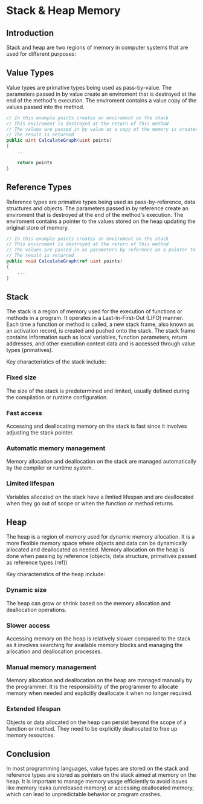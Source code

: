 # Stack & Heap Memory

## Introduction

Stack and heap are two regions of memory in computer systems that are used for different purposes:

## Value Types

Value types are primative types being used as pass-by-value. The parameters passed in by value create an enviroment that is destroyed at the end of the method's execution. The enviroment contains a value copy of the values passed into the method.

```cs
// In this example points creates an enviroment on the stack
// This enviroment is destroyed at the return of this method
// The values are passed in by value as a copy of the memory is created on the stack
// The result is returned
public uint CalculateGraph(uint points)
{
    ...

    return points
}
```

## Reference Types

Reference types are primative types being used as pass-by-reference, data structures and objects. The parameters passed in by reference create an enviroment that is destroyed at the end of the method's execution. The enviroment contains a pointer to the values stored on the heap updating the original store of memory.

```cs
// In this example points creates an enviroment on the stack
// This enviroment is destroyed at the return of this method
// The values are passed in as parameters by reference as a pointer to  the memory on the heap is created
// The result is returned
public void CalculateGraph(ref uint points)
{
    ...
}
```

## Stack

The stack is a region of memory used for the execution of functions or methods in a program. It operates in a Last-In-First-Out (LIFO) manner. Each time a function or method is called, a new stack frame, also known as an activation record, is created and pushed onto the stack. The stack frame contains information such as local variables, function parameters, return addresses, and other execution context data and is accessed through value types (primatives).

Key characteristics of the stack include:

### Fixed size

The size of the stack is predetermined and limited, usually defined during the compilation or runtime configuration.

### Fast access

Accessing and deallocating memory on the stack is fast since it involves adjusting the stack pointer.

### Automatic memory management

Memory allocation and deallocation on the stack are managed automatically by the compiler or runtime system.

### Limited lifespan

Variables allocated on the stack have a limited lifespan and are deallocated when they go out of scope or when the function or method returns.

## Heap

The heap is a region of memory used for dynamic memory allocation. It is a more flexible memory space where objects and data can be dynamically allocated and deallocated as needed. Memory allocation on the heap is done when passing by reference (objects, data structure, primatives passed as reference types (ref))

Key characteristics of the heap include:

### Dynamic size

The heap can grow or shrink based on the memory allocation and deallocation operations.

### Slower access

Accessing memory on the heap is relatively slower compared to the stack as it involves searching for available memory blocks and managing the allocation and deallocation processes.

### Manual memory management

Memory allocation and deallocation on the heap are managed manually by the programmer. It is the responsibility of the programmer to allocate memory when needed and explicitly deallocate it when no longer required.

### Extended lifespan

Objects or data allocated on the heap can persist beyond the scope of a function or method. They need to be explicitly deallocated to free up memory resources.

## Conclusion

In most programming languages, value types are stored on the stack and reference types are stored as pointers on the stack aimed at memory on the heap. It is important to manage memory usage efficiently to avoid issues like memory leaks (unreleased memory) or accessing deallocated memory, which can lead to unpredictable behavior or program crashes.
